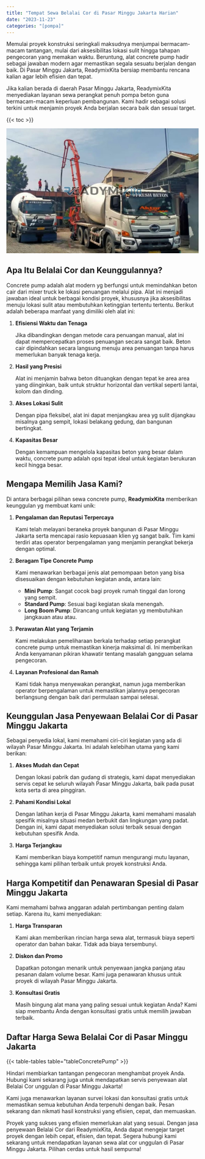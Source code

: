 ```yaml
---
title: "Tempat Sewa Belalai Cor di Pasar Minggu Jakarta Harian"
date: "2023-11-23"
categories: "[pompa]"
---
```


Memulai proyek konstruksi seringkali maksudnya menjumpai bermacam-macam tantangan, mulai dari aksesibilitas lokasi sulit hingga tahapan pengecoran yang memakan waktu. Beruntung, alat concrete pump hadir sebagai jawaban modern agar memastikan segala sesuatu berjalan dengan baik. Di Pasar Minggu Jakarta, ReadymixKita bersiap membantu rencana kalian agar lebih efisien dan tepat.

Jika kalian berada di daerah Pasar Minggu Jakarta, ReadymixKita menyediakan layanan sewa perangkat penuh pompa beton guna bermacam-macam keperluan pembangunan. Kami hadir sebagai solusi terkini untuk menjamin proyek Anda berjalan secara baik dan sesuai target.

{{< toc >}}

![Tempat Sewa Belalai Cor di Pasar Minggu Jakarta Harian](/images/pompa/sewa-pompa-20.jpg)

## Apa Itu Belalai Cor dan Keunggulannya?

Concrete pump adalah alat modern yg berfungsi untuk memindahkan beton cair dari mixer truck ke lokasi penuangan melalui pipa. Alat ini menjadi jawaban ideal untuk berbagai kondisi proyek, khususnya jika aksesibilitas menuju lokasi sulit atau membutuhkan ketinggian tertentu tertentu. Berikut adalah beberapa manfaat yang dimiliki oleh alat ini:

1. **Efisiensi Waktu dan Tenaga**

   Jika dibandingkan dengan metode cara penuangan manual, alat ini dapat mempercepatkan proses penuangan secara sangat baik. Beton cair dipindahkan secara langsung menuju area penuangan tanpa harus memerlukan banyak tenaga kerja.

2. **Hasil yang Presisi**

   Alat ini menjamin bahwa beton dituangkan dengan tepat ke area area yang diinginkan, baik untuk struktur horizontal dan vertikal seperti lantai, kolom dan dinding.

3. **Akses Lokasi Sulit**

   Dengan pipa fleksibel, alat ini dapat menjangkau area yg sulit dijangkau misalnya gang sempit, lokasi belakang gedung, dan bangunan bertingkat.

4. **Kapasitas Besar**

   Dengan kemampuan mengelola kapasitas beton yang besar dalam waktu, concrete pump adalah opsi tepat ideal untuk kegiatan berukuran kecil hingga besar.

## Mengapa Memilih Jasa Kami?

Di antara berbagai pilihan sewa concrete pump, **ReadymixKita** memberikan keunggulan yg membuat kami unik:

1. **Pengalaman dan Reputasi Terpercaya**

   Kami telah melayani beraneka proyek bangunan di Pasar Minggu Jakarta serta mencapai rasio kepuasaan klien yg sangat baik. Tim kami terdiri atas operator berpengalaman yang menjamin perangkat bekerja dengan optimal.

2. **Beragam Tipe Concrete Pump**

   Kami menawarkan berbagai jenis alat pemompaan beton yang bisa disesuaikan dengan kebutuhan kegiatan anda, antara lain:
   - **Mini Pump**: Sangat cocok bagi proyek rumah tinggal dan lorong yang sempit.
   - **Standard Pump**: Sesuai bagi kegiatan skala menengah.
   - **Long Boom Pump**: Dirancang untuk kegiatan yg membutuhkan jangkauan atau atau.

3. **Perawatan Alat yang Terjamin**

   Kami melakukan pemeliharaan berkala terhadap setiap perangkat concrete pump untuk memastikan kinerja maksimal di. Ini memberikan Anda kenyamanan pikiran khawatir tentang masalah gangguan selama pengecoran.

4. **Layanan Profesional dan Ramah**

   Kami tidak hanya menyewakan perangkat, namun juga memberikan operator berpengalaman untuk memastikan jalannya pengecoran berlangsung dengan baik dari permulaan sampai selesai.

## Keunggulan Jasa Penyewaan Belalai Cor di Pasar Minggu Jakarta

Sebagai penyedia lokal, kami memahami ciri-ciri kegiatan yang ada di wilayah Pasar Minggu Jakarta. Ini adalah kelebihan utama yang kami berikan:

1. **Akses Mudah dan Cepat**

   Dengan lokasi pabrik dan gudang di strategis, kami dapat menyediakan servis cepat ke seluruh wilayah Pasar Minggu Jakarta, baik pada pusat kota serta di area pinggiran.

2. **Pahami Kondisi Lokal**

   Dengan latihan kerja di Pasar Minggu Jakarta, kami memahami masalah spesifik misalnya situasi medan berbukit dan lingkungan yang padat. Dengan ini, kami dapat menyediakan solusi terbaik sesuai dengan kebutuhan spesifik Anda.

3. **Harga Terjangkau**

   Kami memberikan biaya kompetitif namun mengurangi mutu layanan, sehingga kami pilihan terbaik untuk proyek konstruksi Anda.

## Harga Kompetitif dan Penawaran Spesial di Pasar Minggu Jakarta

Kami memahami bahwa anggaran adalah pertimbangan penting dalam setiap. Karena itu, kami menyediakan:

1. **Harga Transparan**

   Kami akan memberikan rincian harga sewa alat, termasuk biaya seperti operator dan bahan bakar. Tidak ada biaya tersembunyi.

2. **Diskon dan Promo**

   Dapatkan potongan menarik untuk penyewaan jangka panjang atau pesanan dalam volume besar. Kami juga penawaran khusus untuk proyek di wilayah Pasar Minggu Jakarta.

3. **Konsultasi Gratis**

   Masih bingung alat mana yang paling sesuai untuk kegiatan Anda? Kami siap membantu Anda dengan konsultasi gratis untuk memilih jawaban terbaik.

## Daftar Harga Sewa Belalai Cor di Pasar Minggu Jakarta

{{< table-tables table="tableConcretePump" >}}

Hindari membiarkan tantangan pengecoran menghambat proyek Anda. Hubungi kami sekarang juga untuk mendapatkan servis penyewaan alat Belalai Cor unggulan di Pasar Minggu Jakarta!

Kami juga menawarkan layanan survei lokasi dan konsultasi gratis untuk memastikan semua kebutuhan Anda terpenuhi dengan baik. Pesan sekarang dan nikmati hasil konstruksi yang efisien, cepat, dan memuaskan.

Proyek yang sukses yang efisien memerlukan alat yang sesuai. Dengan jasa penyewaan Belalai Cor dari ReadymixKita, Anda dapat mengejar target proyek dengan lebih cepat, efisien, dan tepat. Segera hubungi kami sekarang untuk mendapatkan layanan sewa alat cor unggulan di Pasar Minggu Jakarta. Pilihan cerdas untuk hasil sempurna!